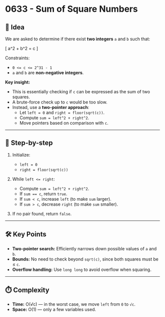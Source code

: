 # 0633 - Sum of Square Numbers

## 🧠 Idea

We are asked to determine if there exist **two integers** `a` and `b` such that:  

\[
a^2 + b^2 = c
\]

Constraints:
- `0 <= c <= 2^31 - 1`
- `a` and `b` are **non-negative integers**.

**Key insight:**
- This is essentially checking if `c` can be expressed as the sum of two squares.  
- A brute-force check up to `c` would be too slow.  
- Instead, use a **two-pointer approach**:
  - Let `left = 0` and `right = floor(sqrt(c))`.
  - Compute `sum = left^2 + right^2`.
  - Move pointers based on comparison with `c`.

---

## 🔁 Step-by-step

1. Initialize:
   - `left = 0`
   - `right = floor(sqrt(c))`

2. While `left <= right`:
   - Compute `sum = left^2 + right^2`.
   - If `sum == c`, return `true`.
   - If `sum < c`, increase `left` (to make `sum` larger).
   - If `sum > c`, decrease `right` (to make `sum` smaller).

3. If no pair found, return `false`.

---

## 🛠️ Key Points

- **Two-pointer search:** Efficiently narrows down possible values of `a` and `b`.  
- **Bounds:** No need to check beyond `sqrt(c)`, since both squares must be ≤ `c`.  
- **Overflow handling:** Use `long long` to avoid overflow when squaring.  

---

## ⏱️ Complexity

- **Time:** O(√c) — in the worst case, we move `left` from `0` to `√c`.  
- **Space:** O(1) — only a few variables used.  
